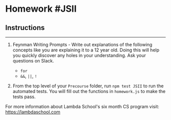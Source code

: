 # Homework #JSII

## Instructions
---
1. Feynman Writing Prompts - Write out explanations of the following concepts like you are explaining it to a 12 year old.  Doing this will help you quickly discover any holes in your understanding.  Ask your questions on Slack.
		
	* `for`
	* `&&`, `||`, `!`

2. From the top level of your `Precourse` folder, run `npm test JSII` to run the automated tests. You will fill out the functions in `homework.js` to make the tests pass.

For more information about Lambda School's six month CS program visit: https://lambdaschool.com
